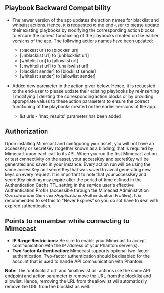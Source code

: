 [comment]: # " File: readme.md"
[comment]: # "  Copyright (c) 2019-2021 Splunk Inc."
[comment]: # ""
[comment]: # "  Licensed under Apache 2.0 (https://www.apache.org/licenses/LICENSE-2.0.txt)"
[comment]: # ""
## Playbook Backward Compatibility

-   The newer version of the app updates the action names for blacklist and whitelist actions.
    Hence, it is requested to the end-user to please update their existing playbooks by modifying
    the corresponding action blocks to ensure the correct functioning of the playbooks created on
    the earlier versions of the app. The following actions names have been updated:



    -   \[blacklist url\] to \[blocklist url\]
    -   \[unblacklist url\] to \[unblocklist url\]
    -   \[whitelist url\] to \[allowlist url\]
    -   \[unwhitelist url\] to \[unallowlist url\]
    -   \[blacklist sender\] to \[blocklist sender\]
    -   \[whitelist sender\] to \[allowlist sender\]

-   Added new paremeter in the action given below. Hence, it is requested to the end-user to please
    update their existing playbooks by re-inserting \| modifying \| deleting the corresponding
    action blocks or by providing appropriate values to these action parameters to ensure the
    correct functioning of the playbooks created on the earlier versions of the app.
    -   list urls - 'max_results' parameter has been added

## Authorization

Upon installing Mimecast and configuring your asset, you will not have an accessKey or secretKey
(together known as a binding) that is required by Mimecast upon each call to its API.
When you run the first Mimecast action or test connectivity on the asset, your accessKey and
secretKey will be generated and saved in your instance.
Every action run will be using the same accessKey and secretKey that was saved to avoid generating
new keys on every request.
It is important to note that your accessKey and secretKey binding may expire after the period of
time defined in the Authentication Cache TTL setting in the service user's effective Authentication
Profile (accessible through the Mimecast Administration Console under
Services>Applications>Authentication Profiles). It is recommended to set this to "Never Expires" so
you do not have to deal with expired authentication.

## Points to remember while connecting to Mimecast

-   **IP Range Restrictions:** Be sure to enable your Mimecast to accept communication with the IP
    address of your Phantom server(s).
-   **Two Factor Authentication:** Mimecast supports optional two-factor authentication. Two-factor
    authentication should be disabled for the account that is used to handle API communication with
    Phantom.

**Note:** The 'unblocklist url' and 'unallowlist url' actions use the same API endpoint and action
parameter to remove the URL from the blocklist and allowlist. Hence, removing the URL from the
allowlist will automatically remove the URL from the blocklist as well.
